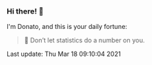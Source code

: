 ### Hi there! 👋 

I'm Donato, and this is your daily fortune:

> 🥠 Don’t let statistics do a number on you.

Last update: Thu Mar 18 09:10:04 2021